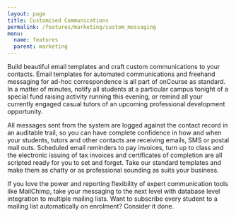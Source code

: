```yaml
---
layout: page
title: Customised Communications
permalink: /features/marketing/custom_messaging
menu:
  name: features
  parent: marketing
---
```


Build beautiful email templates and craft custom communications to your contacts. Email templates for automated communications and freehand messaging for ad-hoc correspondence is all part of onCourse as standard. In a matter of minutes, notify all students at a particular campus tonight of a special fund raising activity running this evening, or remind all your currently engaged casual tutors of an upcoming professional development opportunity. 

All messages sent from the system are logged against the contact record in an auditable trail, so you can have complete confidence in how and when your students, tutors and other contacts are receiving emails, SMS or postal mail outs. Scheduled email reminders to pay invoices, turn up to class and the electronic issuing of tax invoices and certificates of completion are all scripted ready for you to set and forget. Take our standard templates and make them as chatty or as professional sounding as suits your business.

If you love the power and reporting flexibility of expert communication tools like MailChimp, take your messaging to the next level with database level integration to multiple mailing lists. Want to subscribe every student to a mailing list automatically on enrolment? Consider it done. 

